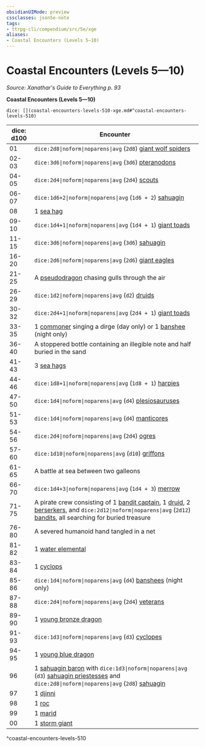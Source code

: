 ```yaml
---
obsidianUIMode: preview
cssclasses: json5e-note
tags:
- ttrpg-cli/compendium/src/5e/xge
aliases:
- Coastal Encounters (Levels 5—10)
---
```

# Coastal Encounters (Levels 5—10)
*Source: Xanathar's Guide to Everything p. 93* 

**Coastal Encounters (Levels 5—10)**

`dice: [](coastal-encounters-levels-510-xge.md#^coastal-encounters-levels-510)`

| dice: d100 | Encounter |
|------------|-----------|
| 01 | `dice:2d8\|noform\|noparens\|avg` (`2d8`) [giant wolf spiders](/3-Mechanics/CLI/bestiary/beast/giant-wolf-spider-xmm.md) |
| 02-03 | `dice:3d6\|noform\|noparens\|avg` (`3d6`) [pteranodons](/3-Mechanics/CLI/bestiary/beast/pteranodon-xmm.md) |
| 04-05 | `dice:2d4\|noform\|noparens\|avg` (`2d4`) [scouts](/3-Mechanics/CLI/bestiary/humanoid/scout-xmm.md) |
| 06-07 | `dice:1d6+2\|noform\|noparens\|avg` (`1d6 + 2`) [sahuagin](/3-Mechanics/CLI/bestiary/fiend/sahuagin-warrior-xmm.md) |
| 08 | 1 [sea hag](/3-Mechanics/CLI/bestiary/fey/sea-hag-xmm.md) |
| 09-10 | `dice:1d4+1\|noform\|noparens\|avg` (`1d4 + 1`) [giant toads](/3-Mechanics/CLI/bestiary/beast/giant-toad-xmm.md) |
| 11-15 | `dice:3d6\|noform\|noparens\|avg` (`3d6`) [sahuagin](/3-Mechanics/CLI/bestiary/fiend/sahuagin-warrior-xmm.md) |
| 16-20 | `dice:2d6\|noform\|noparens\|avg` (`2d6`) [giant eagles](/3-Mechanics/CLI/bestiary/celestial/giant-eagle-xmm.md) |
| 21-25 | A [pseudodragon](/3-Mechanics/CLI/bestiary/dragon/pseudodragon-xmm.md) chasing gulls through the air |
| 26-29 | `dice:1d2\|noform\|noparens\|avg` (`d2`) [druids](/3-Mechanics/CLI/bestiary/humanoid/druid-xmm.md) |
| 30-32 | `dice:2d4+1\|noform\|noparens\|avg` (`2d4 + 1`) [giant toads](/3-Mechanics/CLI/bestiary/beast/giant-toad-xmm.md) |
| 33-35 | 1 [commoner](/3-Mechanics/CLI/bestiary/humanoid/commoner-xmm.md) singing a dirge (day only) or 1 [banshee](/3-Mechanics/CLI/bestiary/undead/banshee-xmm.md) (night only) |
| 36-40 | A stoppered bottle containing an illegible note and half buried in the sand |
| 41-43 | 3 [sea hags](/3-Mechanics/CLI/bestiary/fey/sea-hag-xmm.md) |
| 44-46 | `dice:1d8+1\|noform\|noparens\|avg` (`1d8 + 1`) [harpies](/3-Mechanics/CLI/bestiary/monstrosity/harpy-xmm.md) |
| 47-50 | `dice:1d4\|noform\|noparens\|avg` (`d4`) [plesiosauruses](/3-Mechanics/CLI/bestiary/beast/plesiosaurus-xmm.md) |
| 51-53 | `dice:1d4\|noform\|noparens\|avg` (`d4`) [manticores](/3-Mechanics/CLI/bestiary/monstrosity/manticore-xmm.md) |
| 54-56 | `dice:2d4\|noform\|noparens\|avg` (`2d4`) [ogres](/3-Mechanics/CLI/bestiary/giant/ogre-xmm.md) |
| 57-60 | `dice:1d10\|noform\|noparens\|avg` (`d10`) [griffons](/3-Mechanics/CLI/bestiary/monstrosity/griffon-xmm.md) |
| 61-65 | A battle at sea between two galleons |
| 66-70 | `dice:1d4+3\|noform\|noparens\|avg` (`1d4 + 3`) [merrow](/3-Mechanics/CLI/bestiary/monstrosity/merrow-xmm.md) |
| 71-75 | A pirate crew consisting of 1 [bandit captain](/3-Mechanics/CLI/bestiary/humanoid/bandit-captain-xmm.md), 1 [druid](/3-Mechanics/CLI/bestiary/humanoid/druid-xmm.md), 2 [berserkers](/3-Mechanics/CLI/bestiary/humanoid/berserker-xmm.md), and `dice:2d12\|noform\|noparens\|avg` (`2d12`) [bandits](/3-Mechanics/CLI/bestiary/humanoid/bandit-xmm.md), all searching for buried treasure |
| 76-80 | A severed humanoid hand tangled in a net |
| 81-82 | 1 [water elemental](/3-Mechanics/CLI/bestiary/elemental/water-elemental-xmm.md) |
| 83-84 | 1 [cyclops](/3-Mechanics/CLI/bestiary/giant/cyclops-sentry-xmm.md) |
| 85-86 | `dice:1d4\|noform\|noparens\|avg` (`d4`) [banshees](/3-Mechanics/CLI/bestiary/undead/banshee-xmm.md) (night only) |
| 87-88 | `dice:2d4\|noform\|noparens\|avg` (`2d4`) [veterans](/3-Mechanics/CLI/bestiary/humanoid/warrior-veteran-xmm.md) |
| 89-90 | 1 [young bronze dragon](/3-Mechanics/CLI/bestiary/dragon/young-bronze-dragon-xmm.md) |
| 91-93 | `dice:1d3\|noform\|noparens\|avg` (`d3`) [cyclopes](/3-Mechanics/CLI/bestiary/giant/cyclops-sentry-xmm.md) |
| 94-95 | 1 [young blue dragon](/3-Mechanics/CLI/bestiary/dragon/young-blue-dragon-xmm.md) |
| 96 | 1 [sahuagin baron](/3-Mechanics/CLI/bestiary/fiend/sahuagin-baron-xmm.md) with `dice:1d3\|noform\|noparens\|avg` (`d3`) [sahuagin priestesses](/3-Mechanics/CLI/bestiary/fiend/sahuagin-priest-xmm.md) and `dice:2d8\|noform\|noparens\|avg` (`2d8`) [sahuagin](/3-Mechanics/CLI/bestiary/fiend/sahuagin-warrior-xmm.md) |
| 97 | 1 [djinni](/3-Mechanics/CLI/bestiary/elemental/djinni-xmm.md) |
| 98 | 1 [roc](/3-Mechanics/CLI/bestiary/monstrosity/roc-xmm.md) |
| 99 | 1 [marid](/3-Mechanics/CLI/bestiary/elemental/marid-xmm.md) |
| 00 | 1 [storm giant](/3-Mechanics/CLI/bestiary/giant/storm-giant-xmm.md) |
^coastal-encounters-levels-510